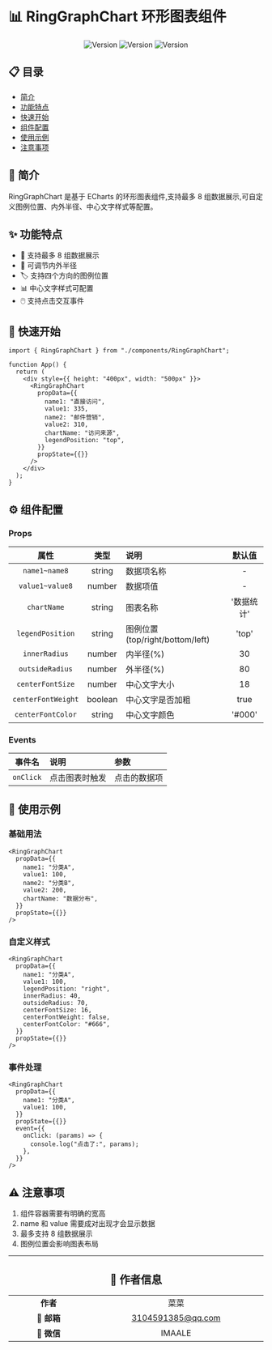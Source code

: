 # 📊 RingGraphChart 环形图表组件

<div align="center">

![Version](https://img.shields.io/badge/ECharts-5.x-blue.svg)
![Version](https://img.shields.io/badge/React-16.8+-blue.svg)
![Version](https://img.shields.io/badge/TypeScript-4.x-blue.svg)

</div>

## 📋 目录

- [简介](#简介)
- [功能特点](#功能特点)
- [快速开始](#快速开始)
- [组件配置](#组件配置)
- [使用示例](#使用示例)
- [注意事项](#注意事项)

## 📝 简介

RingGraphChart 是基于 ECharts 的环形图表组件,支持最多 8 组数据展示,可自定义图例位置、内外半径、中心文字样式等配置。

## ✨ 功能特点

- 🎨 支持最多 8 组数据展示
- 📏 可调节内外半径
- 🏷️ 支持四个方向的图例位置
- 📊 中心文字样式可配置
- 🖱️ 支持点击交互事件

## 🚀 快速开始

```tsx
import { RingGraphChart } from "./components/RingGraphChart";

function App() {
  return (
    <div style={{ height: "400px", width: "500px" }}>
      <RingGraphChart
        propData={{
          name1: "直接访问",
          value1: 335,
          name2: "邮件营销",
          value2: 310,
          chartName: "访问来源",
          legendPosition: "top",
        }}
        propState={{}}
      />
    </div>
  );
}
```

## ⚙️ 组件配置

### Props

|        属性        |  类型   | 说明                            |   默认值   |
| :----------------: | :-----: | :------------------------------ | :--------: |
|   `name1~name8`    | string  | 数据项名称                      |     -      |
|  `value1~value8`   | number  | 数据项值                        |     -      |
|    `chartName`     | string  | 图表名称                        | '数据统计' |
|  `legendPosition`  | string  | 图例位置(top/right/bottom/left) |   'top'    |
|   `innerRadius`    | number  | 内半径(%)                       |     30     |
|  `outsideRadius`   | number  | 外半径(%)                       |     80     |
|  `centerFontSize`  | number  | 中心文字大小                    |     18     |
| `centerFontWeight` | boolean | 中心文字是否加粗                |    true    |
| `centerFontColor`  | string  | 中心文字颜色                    |   '#000'   |

### Events

|  事件名   | 说明           | 参数         |
| :-------: | :------------- | :----------- |
| `onClick` | 点击图表时触发 | 点击的数据项 |

## 📝 使用示例

### 基础用法

```tsx
<RingGraphChart
  propData={{
    name1: "分类A",
    value1: 100,
    name2: "分类B",
    value2: 200,
    chartName: "数据分布",
  }}
  propState={{}}
/>
```

### 自定义样式

```tsx
<RingGraphChart
  propData={{
    name1: "分类A",
    value1: 100,
    legendPosition: "right",
    innerRadius: 40,
    outsideRadius: 70,
    centerFontSize: 16,
    centerFontWeight: false,
    centerFontColor: "#666",
  }}
  propState={{}}
/>
```

### 事件处理

```tsx
<RingGraphChart
  propData={{
    name1: "分类A",
    value1: 100,
  }}
  propState={{}}
  event={{
    onClick: (params) => {
      console.log("点击了:", params);
    },
  }}
/>
```

## ⚠️ 注意事项

1. 组件容器需要有明确的宽高
2. name 和 value 需要成对出现才会显示数据
3. 最多支持 8 组数据展示
4. 图例位置会影响图表布局

---

<div align="center">

## 👤 作者信息

<table>
  <tr>
    <td align="center" width="200">
      <b>作者</b>
    </td>
    <td align="center" width="400">
      菜菜
    </td>
  </tr>
  <tr>
    <td align="center">
      <b>📧 邮箱</b>
    </td>
    <td align="center">
      <a href="mailto:3104591385@qq.com">3104591385@qq.com</a>
    </td>
  </tr>
  <tr>
    <td align="center">
      <b>💬 微信</b>
    </td>
    <td align="center">
      IMAALE
    </td>
  </tr>
</table>

</div>
